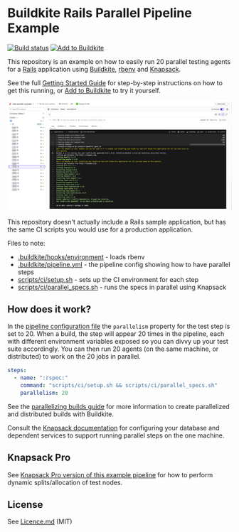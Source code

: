 # Buildkite Rails Parallel Pipeline Example

[![Build status](https://badge.buildkite.com/aab023f2f33ab06766ed6236bc40caf0df1d9448e4f590d0ee.svg?branch=main)](https://buildkite.com/buildkite/rails-parallel-example)
[![Add to Buildkite](https://buildkite.com/button.svg)](https://buildkite.com/new)

This repository is an example on how to easily run 20 parallel testing agents for a [Rails](https://rubyonrails.org/) application using [Buildkite](https://buildkite.com/), [rbenv](https://github.com/rbenv/rbenv) and [Knapsack](https://github.com/ArturT/knapsack).

See the full [Getting Started Guide](https://buildkite.com/docs/guides/getting-started) for step-by-step instructions on how to get this running, or [Add to Buildkite](https://buildkite.com/new) to try it yourself.

<a href="https://buildkite.com/buildkite/rails-parallel-example/builds?branch=main"><img width="1491" alt="Screenshot of Buildkite Rails Parallel example pipeline" src=".buildkite/screenshot.png" /></a>

This repository doesn't actually include a Rails sample application, but has the same CI scripts you would use for a production application.

Files to note:

* [.buildkite/hooks/environment](.buildkite/hooks/environment) - loads rbenv
* [.buildkite/pipeline.yml](.buildkite/pipeline.yml) - the pipeline config showing how to have parallel steps
* [scripts/ci/setup.sh](scripts/ci/setup.sh) - sets up the CI environment for each step
* [scripts/ci/parallel_specs.sh](scripts/ci/parallel_specs.sh) - runs the specs in parallel using Knapsack

## How does it work?

In the [pipeline configuration file](.buildkite/pipeline.yml) the `parallelism` property for the test step is set to 20. When a build, the step will appear 20 times in the pipeline, each with different environment variables exposed so you can divvy up your test suite accordingly. You can then run 20 agents (on the same machine, or distributed) to work on the 20 jobs in parallel.

```yml
steps:
  - name: ":rspec:"
    command: "scripts/ci/setup.sh && scripts/ci/parallel_specs.sh"
    parallelism: 20
```

See the [parallelizing builds guide](https://buildkite.com/docs/guides/parallelizing-builds) for more information to create parallelized and distributed builds with Buildkite.

Consult the [Knapsack documentation](https://github.com/ArturT/knapsack) for configuring your database and dependent services to support running parallel steps on the one machine.

## Knapsack Pro

See [Knapsack Pro version of this example pipeline](https://github.com/KnapsackPro/buildkite-rails-parallel-example-with-knapsack_pro) for how to perform dynamic splits/allocation of test nodes.

## License

See [Licence.md](Licence.md) (MIT)
